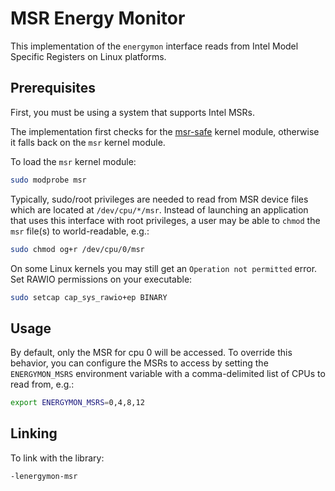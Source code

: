 # MSR Energy Monitor

This implementation of the `energymon` interface reads from Intel Model
Specific Registers on Linux platforms.

## Prerequisites

First, you must be using a system that supports Intel MSRs.

The implementation first checks for the [msr-safe](https://github.com/LLNL/msr-safe)
kernel module, otherwise it falls back on the `msr` kernel module.

To load the `msr` kernel module:

```sh
sudo modprobe msr
```

Typically, sudo/root privileges are needed to read from MSR device files
which are located at `/dev/cpu/*/msr`.
Instead of launching an application that uses this interface with root
privileges, a user may be able to `chmod` the `msr` file(s) to
world-readable, e.g.:

```sh
sudo chmod og+r /dev/cpu/0/msr
```

On some Linux kernels you may still get an `Operation not permitted` error.
Set RAWIO permissions on your executable:

```sh
sudo setcap cap_sys_rawio+ep BINARY
```

## Usage

By default, only the MSR for cpu 0 will be accessed.
To override this behavior, you can configure the MSRs to access by setting the
`ENERGYMON_MSRS` environment variable with a comma-delimited list of CPUs to
read from, e.g.:

```sh
export ENERGYMON_MSRS=0,4,8,12
```

## Linking

To link with the library:

```
-lenergymon-msr
```
